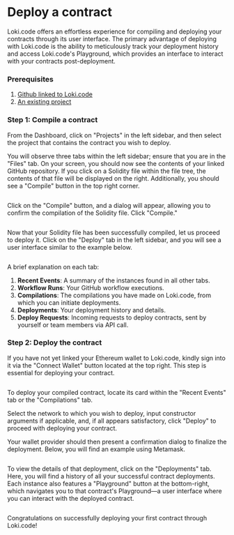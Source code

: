 # Deploy a contract

Loki.code offers an effortless experience for compiling and deploying your contracts through its user interface. The primary advantage of deploying with Loki.code is the ability to meticulously track your deployment history and access Loki.code's Playground, which provides an interface to interact with your contracts post-deployment.

### Prerequisites

1. [Github linked to Loki.code](link-your-github.md)
2. [An existing project](create-a-new-project.md)

### Step 1: Compile a contract

From the Dashboard, click on "Projects" in the left sidebar, and then select the project that contains the contract you wish to deploy.

You will observe three tabs within the left sidebar; ensure that you are in the "Files" tab. On your screen, you should now see the contents of your linked GitHub repository. If you click on a Solidity file within the file tree, the contents of that file will be displayed on the right. Additionally, you should see a "Compile" button in the top right corner.

<figure><img src="../.gitbook/assets/Screenshot 2024-06-02 at 11.49.51 PM.png" alt=""><figcaption></figcaption></figure>

Click on the "Compile" button, and a dialog will appear, allowing you to confirm the compilation of the Solidity file. Click "Compile."

<figure><img src="../.gitbook/assets/Screenshot 2024-06-02 at 11.52.20 PM.png" alt=""><figcaption></figcaption></figure>

Now that your Solidity file has been successfully compiled, let us proceed to deploy it. Click on the "Deploy" tab in the left sidebar, and you will see a user interface similar to the example below.

<figure><img src="../.gitbook/assets/Screenshot 2024-06-03 at 7.23.55 AM.png" alt=""><figcaption></figcaption></figure>

A brief explanation on each tab:

1. **Recent Events**: A summary of the instances found in all other tabs.
2. **Workflow Runs**: Your GitHub workflow executions.
3. **Compilations**: The compilations you have made on Loki.code, from which you can initiate deployments.
4. **Deployments**: Your deployment history and details.
5. **Deploy Requests**: Incoming requests to deploy contracts, sent by yourself or team members via API call.

### Step 2: Deploy the contract

If you have not yet linked your Ethereum wallet to Loki.code, kindly sign into it via the "Connect Wallet" button located at the top right. This step is essential for deploying your contract.

<figure><img src="../.gitbook/assets/Screenshot 2024-06-03 at 6.24.43 AM.png" alt=""><figcaption></figcaption></figure>

To deploy your compiled contract, locate its card within the "Recent Events" tab or the "Compilations" tab.&#x20;

Select the network to which you wish to deploy, input constructor arguments if applicable, and, if all appears satisfactory, click "Deploy" to proceed with deploying your contract.&#x20;

Your wallet provider should then present a confirmation dialog to finalize the deployment. Below, you will find an example using Metamask.

<figure><img src="../.gitbook/assets/Screenshot 2024-06-03 at 6.50.36 AM.png" alt=""><figcaption></figcaption></figure>

To view the details of that deployment, click on the "Deployments" tab. Here, you will find a history of all your successful contract deployments. Each instance also features a "Playground" button at the bottom-right, which navigates you to that contract's Playground—a user interface where you can interact with the deployed contract.

<figure><img src="../.gitbook/assets/Screenshot 2024-06-03 at 6.54.32 AM.png" alt=""><figcaption></figcaption></figure>

Congratulations on successfully deploying your first contract through Loki.code!
